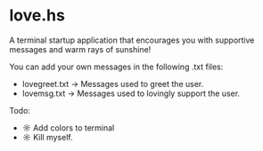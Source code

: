 # love.hs
A terminal startup application that encourages you with supportive messages and warm rays of sunshine!

You can add your own messages in the following .txt files:
* lovegreet.txt -> Messages used to greet the user.
* lovemsg.txt   -> Messages used to lovingly support the user. 


Todo:

* ☼ Add colors to terminal
* ☼ Kill myself. 
